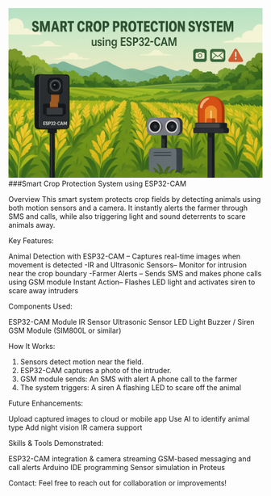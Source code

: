 ![Smart Crop Protection System using ESP32-CAM](https://raw.githubusercontent.com/SriramSankar-Techfolio/Smart-Crop-Protection-ESP-32/main/file_00000000ac3061fda94e6138a7d74b42.png)
###Smart Crop Protection System using ESP32-CAM

Overview
This smart system protects crop fields by detecting animals using both motion sensors and a camera. It instantly alerts the farmer through SMS and calls, while also triggering light and sound deterrents to scare animals away.

Key Features:

Animal Detection with ESP32-CAM – Captures real-time images when movement is detected
-IR and Ultrasonic Sensors– Monitor for intrusion near the crop boundary
-Farmer Alerts – Sends SMS and makes phone calls using GSM module
Instant Action– Flashes LED light and activates siren to scare away intruders

Components Used:

ESP32-CAM Module
IR Sensor
Ultrasonic Sensor
LED Light
Buzzer / Siren
GSM Module (SIM800L or similar)

How It Works:

1. Sensors detect motion near the field.
2. ESP32-CAM captures a photo of the intruder.
3. GSM module sends:
An SMS with alert
A phone call to the farmer
4. The system triggers:
A siren
A flashing LED to scare off the animal

Future Enhancements:

Upload captured images to cloud or mobile app
Use AI to identify animal type
Add night vision IR camera support

Skills & Tools Demonstrated:

ESP32-CAM integration & camera streaming
GSM-based messaging and call alerts
Arduino IDE programming
Sensor simulation in Proteus

Contact:
Feel free to reach out for collaboration or improvements!

